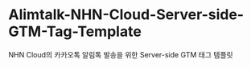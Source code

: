 # Alimtalk-NHN-Cloud-Server-side-GTM-Tag-Template
NHN Cloud의 카카오톡 알림톡 발송을 위한 Server-side GTM 태그 템플릿
